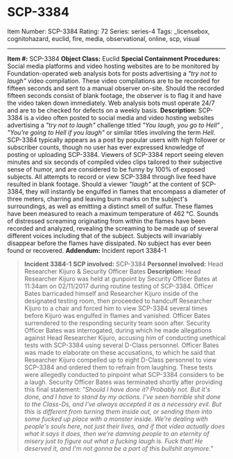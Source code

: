 # SCP-3384
Item Number: SCP-3384
Rating: 72
Series: series-4
Tags: _licensebox, cognitohazard, euclid, fire, media, observational, online, scp, visual

---

**Item #:** SCP-3384
**Object Class:** Euclid
**Special Containment Procedures:** Social media platforms and video hosting websites are to be monitored by Foundation-operated web analysis bots for posts advertising a _"try not to laugh"_ video compilation. These video compilations are to be recorded for fifteen seconds and sent to a manual observer on-site. Should the recorded fifteen seconds consist of blank footage, the observer is to flag it and have the video taken down immediately. Web analysis bots must operate 24/7 and are to be checked for defects on a weekly basis.
**Description:** SCP-3384 is a video often posted to social media and video hosting websites advertising a _"try not to laugh"_ challenge titled _"You laugh, you go to Hell"_ , _"You're going to Hell if you laugh"_ or similar titles involving the term _Hell_. SCP-3384 typically appears as a post by popular users with high follower or subscriber counts, though no user has ever expressed knowledge of posting or uploading SCP-3384.
Viewers of SCP-3384 report seeing eleven minutes and six seconds of compiled video clips tailored to their subjective sense of humor, and are considered to be funny by 100% of exposed subjects. All attempts to record or view SCP-3384 through live feed have resulted in blank footage.
Should a viewer _"laugh"_ at the content of SCP-3384, they will instantly be engulfed in flames that encompass a diameter of three meters, charring and leaving burn marks on the subject's surroundings, as well as emitting a distinct smell of sulfur. These flames have been measured to reach a maximum temperature of 462 °C. Sounds of distressed screaming originating from within the flames have been recorded and analyzed, revealing the screaming to be made up of several different voices including that of the subject. Subjects will invariably disappear before the flames have dissipated. No subject has ever been found or recovered.
**Addendum:** Incident report 3384-1
> **Incident 3384-1**
> **SCP involved:** SCP-3384
> **Personnel involved:** Head Researcher Kijuro & Security Officer Bates
> **Description:** Head Researcher Kijuro was held at gunpoint by Security Officer Bates at 11:34am on 02/11/2017 during routine testing of SCP-3384. Officer Bates barricaded himself and Researcher Kijuro inside of the designated testing room, then proceeded to handcuff Researcher Kijuro to a chair and forced him to view SCP-3384 several times before Kijuro was engulfed in flames and vanished. Officer Bates surrendered to the responding security team soon after.
> Security Officer Bates was interrogated, during which he made allegations against Head Researcher Kijuro, accusing him of conducting unethical tests with SCP-3384 using several D-Class personnel. Officer Bates was made to elaborate on these accusations, to which he said that Researcher Kijuro compelled up to eight D-Class personnel to view SCP-3384 and ordered them to refrain from laughing. These tests were allegedly conducted to pinpoint what SCP-3384 considers to be a laugh.
> Security Officer Bates was terminated shortly after providing this final statement: _"Should I have done it? Probably not. But it's done, and I have to stand by my actions. I've seen horrible shit done to the Class-Ds, and I've always accepted it as a necessary evil. But this is different from turning them inside out, or sending them into some fucked up place with a monster inside. We're dealing with people's souls here, not just their lives, and if that video actually does what it says it does, then we're damning people to an eternity of misery just to figure out what a fucking laugh is. Fuck that! He deserved it, and I'm not gonna be a part of this bullshit anymore."_